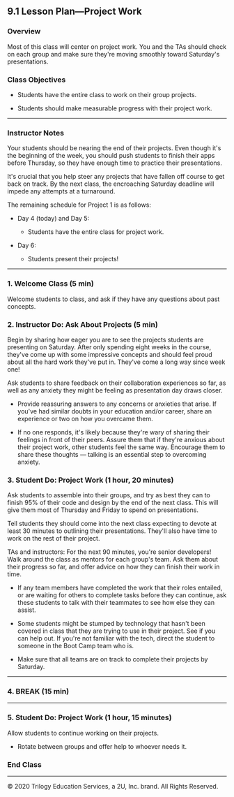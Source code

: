 ## 9.1 Lesson Plan—Project Work

### Overview

Most of this class will center on project work. You and the TAs should check on each group and make sure they're moving smoothly toward Saturday's presentations.

### Class Objectives

* Students have the entire class to work on their group projects.

* Students should make measurable progress with their project work.

---

### Instructor Notes

Your students should be nearing the end of their projects. Even though it's the beginning of the week, you should push students to finish their apps before Thursday, so they have enough time to practice their presentations.

It's crucial that you help steer any projects that have fallen off course to get back on track. By the next class, the encroaching Saturday deadline will impede any attempts at a turnaround.

The remaining schedule for Project 1 is as follows:

* Day 4 (today) and Day 5:

  * Students have the entire class for project work.

* Day 6:

  * Students present their projects!

---

### 1. Welcome Class (5 min)

Welcome students to class, and ask if they have any questions about past concepts.

### 2. Instructor Do: Ask About Projects (5 min)

Begin by sharing how eager you are to see the projects students are presenting on Saturday. After only spending eight weeks in the course, they've come up with some impressive concepts and should feel proud about all the hard work they've put in. They've come a long way since week one!

Ask students to share feedback on their collaboration experiences so far, as well as any anxiety they might be feeling as presentation day draws closer.

* Provide reassuring answers to any concerns or anxieties that arise. If you've had similar doubts in your education and/or career, share an experience or two on how you overcame them.

* If no one responds, it's likely because they're wary of sharing their feelings in front of their peers. Assure them that if they're anxious about their project work, other students feel the same way. Encourage them to share these thoughts — talking is an essential step to overcoming anxiety.

### 3. Student Do: Project Work (1 hour, 20 minutes)

Ask students to assemble into their groups, and try as best they can to finish 95% of their code and design by the end of the next class. This will give them most of Thursday and Friday to spend on presentations.

Tell students they should come into the next class expecting to devote at least 30 minutes to outlining their presentations. They'll also have time to work on the rest of their project.

TAs and instructors: For the next 90 minutes, you're senior developers! Walk around the class as mentors for each group's team. Ask them about their progress so far, and offer advice on how they can finish their work in time.

* If any team members have completed the work that their roles entailed, or are waiting for others to complete tasks before they can continue, ask these students to talk with their teammates to see how else they can assist.

* Some students might be stumped by technology that hasn't been covered in class that they are trying to use in their project. See if you can help out. If you're not familiar with the tech, direct the student to someone in the Boot Camp team who is.

* Make sure that all teams are on track to complete their projects by Saturday.

---

### 4. BREAK (15 min)

---

### 5. Student Do: Project Work (1 hour, 15 minutes)

Allow students to continue working on their projects.

* Rotate between groups and offer help to whoever needs it.

### End Class

---

© 2020 Trilogy Education Services, a 2U, Inc. brand. All Rights Reserved.
